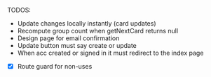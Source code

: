 TODOS:
- Update changes locally instantly (card updates)
- Recompute group count when getNextCard returns null
- Design page for email confirmation
- Update button must say create or update
- When acc created or signed in it must redirect to the index page
- [x] Route guard for non-uses
